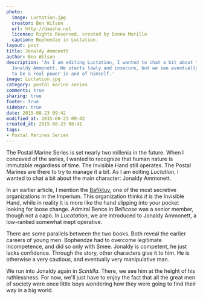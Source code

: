 ```yaml
---
photo:
  image: Luctation.jpg
  creator: Ben Wilson
  url: http://dausha.net
  license: Rights Reserved, created by Donna Murillo
  caption: Bophendze in Luctation.
layout: post
title: Jonaldy Ammonett
author: Ben Wilson
description: 'As I am editing Luctation, I wanted to chat a bit about the main character:
  Jonaldy Ammonett. He starts lowly and insecure, but we see eventually that he rises
  to be a real power in and of himself.'
image: Luctation.jpg
category: postal marine series
comments: true
sharing: true
footer: true
sidebar: true
date: 2015-08-23 09:42
modified_at: 2015-08-23 09:42
created_at: 2015-08-23 08:41
tags:
- Postal Marines Series
---
```

<!--Lead Paragraph-->

The Postal Marine Series is set nearly two millenia in the future. When I conceved of the series, I wanted to recognize that human nature is immutable regardless of time. The Invisible Hand still operates. The Postal Marines are there to try to manage it a bit. As I am editing *Luctation*, I wanted to chat a bit about the main character: Jonaldy Ammonett.

<!-- more -->

In an earlier article, I mention the [Bafiktuy](/articles/the-bafiktuy-directive/), one of the most secretive organizations in the Imperium. This organization thinks *it* is the Invisible Hand, while in reality it is more like the hand slipping into your pocket looking for loose change. Admiral Bence in *Bellicose* was a senior member, though not a capo. In *Lucatation*, we are introduced to Jonaldy Ammonett, a low-ranked somewhat inept operative.

There are some parallels between the two books. Both reveal the earlier careers of young men. Bophendze had to overcome legitimate incompetence, and did so only with Smee. Jonaldy is competent, he just lacks confidence. Through the story, other characters give it to him. He is otherwise a very cautious, and eventually very manipulative man.

We run into Jonaldy again in *Scintilla*. There, we see him at the height of his ruthlessness. For now, we'll just have to enjoy the fact that all the great men of society were once little boys wondering how they were going to find their way in a big world.